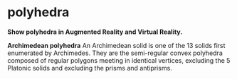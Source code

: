 # polyhedra
 <b>Show polyhedra in Augmented Reality and Virtual Reality.</b>
 
 <b>Archimedean polyhedra</b>
    An Archimedean solid is one of the 13 solids first enumerated by Archimedes. They are the semi-regular convex polyhedra composed of regular polygons meeting in identical vertices, excluding the 5 Platonic solids and excluding the prisms and antiprisms.
